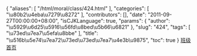 {
    "aliases": [
        "/html/moral/class/424.html"
    ],
    "categories": [
        "\u80b2\u4eba\u7279\u8272"
    ],
    "contributors": [],
    "date": "2011-09-27T00:00:00+08:00",
    "isCJKLanguage": true,
    "params": {
        "author": "\u5929\u6d25\u5916\u56fd\u8bed\u5b66\u6821"
    },
    "slug": "424",
    "tags": [
        "\u73ed\u7ea7\u5efa\u8bbe"
    ],
    "title": "\u516b\u5e74\u7ea72\u73ed\u73ed\u7ea7\u4e3b\u9875",
    "toc": true
}
[班级首页](http://www.tfls.cn/bjwy/8-2/Untitled-1.html)

